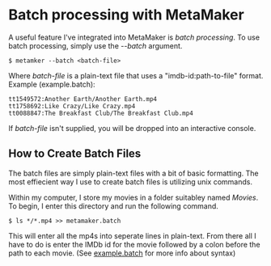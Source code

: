 # Batch processing with MetaMaker
A useful feature I've integrated into MetaMaker is *batch processing*. To use batch processing, simply use the *--batch* argument.

	$ metamker --batch <batch-file>

Where *batch-file* is a plain-text file that uses a "imdb-id:path-to-file" format. Example (example.batch):

	tt1549572:Another Earth/Another Earth.mp4
	tt1758692:Like Crazy/Like Crazy.mp4
	tt0088847:The Breakfast Club/The Breakfast Club.mp4

If *batch-file* isn't supplied, you will be dropped into an interactive console. 

## How to Create Batch Files
The batch files are simply plain-text files with a bit of basic formatting. The most effiecient way I use to create batch files is utilizing unix commands.

Within my computer, I store my movies in a folder suitabley named *Movies*. To begin, I enter this directory and run the following command.

	$ ls */*.mp4 >> metamaker.batch

This will enter all the mp4s into seperate lines in plain-text. From there all I have to do is enter the IMDb id for the movie followed by a colon before the path to each movie. (See [example.batch](https://github.com/Cryptoc1/metamaker/blob/master/example.batch) for more info about syntax)
